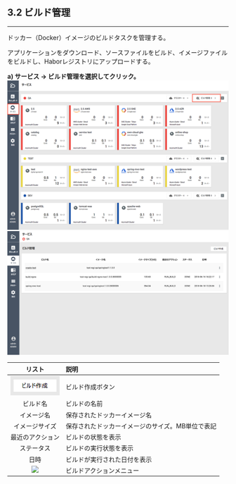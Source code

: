 ## 3.2 ビルド管理

---

ドッカー（Docker）イメージのビルドタスクを管理する。

アプリケーションをダウンロード、ソースファイルをビルド、イメージファイルをビルドし、Haborレジストリにアップロードする。

**a\) サービス → ビルド管理を選択してクリック。**![](/assets/JP/2.5/3.2_1.png)![](/assets/JP/2.5/3.2_2.png)

| **リスト** | **説明** |
| :---: | :--- |
| ![](/assets/JP/2.5/3.2_3.png) | ビルド作成ボタン |
| ビルド名 | ビルドの名前 |
| イメージ名 | 保存されたドッカーイメージ名 |
| イメージサイズ | 保存されたドッカーイメージのサイズ。MB単位で表記 |
| 最近のアクション | ビルドの状態を表示 |
| ステータス | ビルドの実行状態を表示 |
| 日時 | ビルドが実行された日付を表示 |
| <img src="/assets/EN/2.5/3.2_4.png" width="30%" /> | ビルドアクションメニュー |



